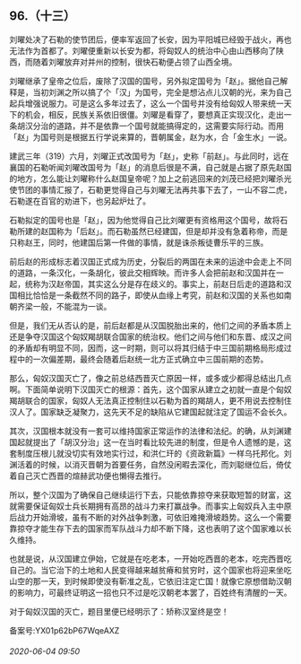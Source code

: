 ## 96.（十三）
刘曜处决了石勒的使节团后，便率军返回了长安，因为平阳城已经毁于战火，再也无法作为首都了。刘曜便重新以长安为都，将匈奴人的统治中心由山西移向了陕西，而随着刘曜放弃对并州的控制，很快石勒便占领了山西全境。



刘曜继承了皇帝之位后，废除了汉国的国号，另外拟定国号为「赵」。据他自己解释是，当初刘渊之所以搞了个「汉」为国号，完全是想沾点儿汉朝的光，来为自己起兵增强说服力。可是这么多年过去了，这么一个国号并没有给匈奴人带来统一天下的机会，相反，民族关系依旧很僵。刘曜是看穿了，要想真正实现汉化，走出一条胡汉分治的道路，并不是依靠一个国号就能搞得定的，这需要实际行动。而用「赵」为国号则是根据五行学说来算的，晋朝属金，赵为水，合「金生水」一说。



建武三年（319）六月，刘曜正式改国号为「赵」，史称「前赵」。与此同时，远在襄国的石勒听闻刘曜改国号为「赵」的消息后很是不满，自己就是占据了原先赵国的地方，怎么能让刘曜称什么赵国皇帝呢？加上之前逃回来的刘茂已经把刘曜杀光使节团的事情汇报了，石勒更觉得自己与刘曜无法再共事下去了，一山不容二虎，石勒遂在百官的劝进下，也另起炉灶了。



石勒拟定的国号也是「赵」，因为他觉得自己比刘曜更有资格用这个国号，故将石勒所建的赵国称为「后赵」。而石勒虽然已经建国，但是却并没有急着称帝，而是只称赵王，同时，他建国后第一件做的事情，就是诛杀叛徒曹乐平的三族。



前后赵的形成标志着汉国正式成为历史，分裂后的两国在未来的运途中会走上不同的道路，一条汉化，一条胡化，彼此交相辉映。而许多人会把前赵和汉国并在一起，统称为汉赵帝国，其实这么分是存在歧义的。事实上，前赵日后走的道路和汉国相比恰恰是一条截然不同的路子，即使从血缘上考究，前赵和汉国的关系也如南朝齐梁一般，不能混为一谈。



但是，我们无从否认的是，前后赵都是从汉国脱胎出来的，他们之间的矛盾本质上还是争夺汉国这个匈奴羯胡联合国家的统治权。他们之间与他们和东晋、成汉之间的矛盾却有明显不同，因而，这一时期，则可以将其归结于中三国前期格局形成过程中的一次偏差期，最终会随着后赵统一北方正式确立中三国前期的态势。



那么，匈奴汉国灭亡了，像之前总结西晋灭亡原因一样，或多或少都得总结出几点啊。下面简单说明下汉国灭亡的根源：首先，这个国家从建立之初就一直是个匈奴羯胡联合的国家，匈奴人无法真正控制住以石勒为首的羯胡人，更不用说去控制住汉人了。国家缺乏凝聚力，这先天不足的缺陷从它建国起就注定了国运不会长久。



其次，汉国根本就没有一套可以维持国家正常运作的法律和法纪。的确，从刘渊建国起就提出了「胡汉分治」这一在当时看比较先进的制度，但是令人遗憾的是，这套制度压根儿就没切实有效地实行过，和洪仁玕的《资政新篇》一样乌托邦化。刘渊活着的时候，以消灭晋朝为首要任务，自然没闲暇去深化，而刘聪继位后，倚仗着自己灭亡西晋的煊赫武功便也懒得去推行。



所以，整个汉国为了确保自己继续运行下去，只能依靠掠夺来获取短暂的财富，这就需要保证匈奴士兵长期拥有高昂的战斗力来打赢战争。而事实上匈奴兵入主中原后战力开始滑坡，虽有不断的对外战争刺激，可依旧难掩滑坡趋势。这么一个需要靠掠夺才能生存下去的国家而军队战斗力却不断下降，这也表明了这个国家难以长久维持。



也就是说，从汉国建立伊始，它就是在吃老本，一开始吃西晋的老本，吃完西晋吃自己的。当它治下的土地和人民变得越来越贫瘠和贫穷时，这个国家也将迎来坐吃山空的那一天，到时候即使没有靳准之乱，它依旧注定亡国！就像它原想借助汉朝的影响力，可最终证明这一招也只不过是吃汉朝老本罢了，百姓终有清醒的一天。



对于匈奴汉国的灭亡，题目里便已经明示了：矫称汉室终是空！



备案号:YX01p62bP67WqeAXZ


###### 2020-06-04 09:50
